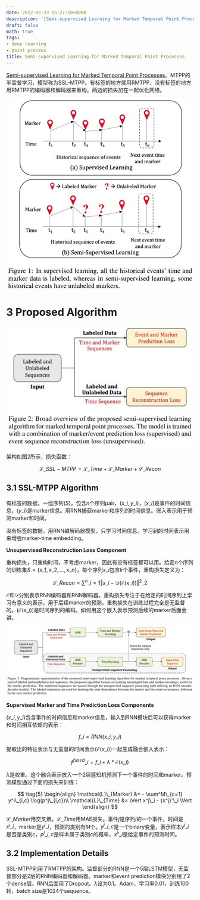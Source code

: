 ```yaml
---
date: 2022-05-23 15:27:10+0000
description: '[Semi-supervised Learning for Marked Temporal Point Processes](https://arxiv.org/pdf/2107.07729.pdf)。MTPP的半监督学习，模型称为SSL-MTPP。有标签的地方就用RMTPP，没有标签的地方用RMTPP的编码器和解码器来重构。两边的损失加在一起优化网络。'
draft: false
math: true
tags:
- deep learning
- point process
title: Semi-supervised Learning for Marked Temporal Point Processes
---
```


[Semi-supervised Learning for Marked Temporal Point Processes](https://arxiv.org/pdf/2107.07729.pdf)。MTPP的半监督学习，模型称为SSL-MTPP。有标签的地方就用RMTPP，没有标签的地方用RMTPP的编码器和解码器来重构。两边的损失加在一起优化网络。

<!--more-->

![Figure1](/images/semi-supervised-learning-for-marked-temporal-point-processes/Fig1.jpg)

# 3 Proposed Algorithm

![Figure2](/images/semi-supervised-learning-for-marked-temporal-point-processes/Fig2.jpg)

架构如图2所示，损失函数：

$$
\tag{1} \mathcal{L}\_{SSL-MTPP} = \mathcal{L}\_{Time} + \mathcal{L}\_{Marker} + \mathcal{L}\_{Recon}
$$

## 3.1 SSL-MTPP Algorithm

有标签的数据，一组序列$(S)$，包含$n$个序列pair，$(x\_i, y\_i)$，$(x\_i)$是事件的时间信息，$(y\_i)$是marker信息。用RNN捕获marker和序列的时间信息。嵌入表示用于预测marker和时间。

没有标签的数据，用RNN编解码器模型，只学习时间信息。学习到的时间表示用来增强marker-time embedding。

**Unsupervised Reconstruction Loss Component**

重构损失，只重构时间，不考虑marker，因此有没有标签都可以用。给定$n$个序列的训练集$S = \{x\_1, x\_2, \dots, x\_n \}$，每个序列$x\_i$包含$k$个事件，重构损失定义为：

$$
\tag{2} \mathcal{L}\_{Recon} = \sum^n\_{i=1} \Vert x\_i - \mathcal{D}(\mathcal{E}(x\_i)) \Vert^2\_2
$$

$\mathcal{E}$和$\mathcal{D}$分别表示RNN编码器和RNN解码器。重构损失专注于在给定的时间序列上学习有意义的表示，用于后续marker的预测。重构损失在训练过程完全是无监督的。$(\mathcal{E}(x\_i))$是时间序列的编码。如何用这个嵌入表示预测后续的marker后面会讲。

![Figure3](/images/semi-supervised-learning-for-marked-temporal-point-processes/Fig3.jpg)

**Supervised Marker and Time Prediction Loss Components**

$(x\_i, y\_i)$包含事件的时间信息和marker信息，输入到RNN模块后可以获得marker和时间相互依赖的表示：

$$
\tag{3} f\_i = RNN(x\_i, y\_i)
$$

提取出的特征表示与无监督的时间表示$(\mathcal{E}(x\_i))$一起生成融合嵌入表示：

$$
\tag{4} f^{fused}\_i = f\_i + \lambda \ast \mathcal{E}(x\_i)
$$

$\lambda$是权重。这个融合表示放入一个2层感知机预测下一个事件的时间和marker。预测模型通过下面的损失来训练：

$$
\tag{5} \begin{align} \mathcal{L}\_{Marker} &= - \sum^M\_{c=1} y^i\_{i,c} \log(p^j\_{i,c})\\ \mathcal{L}\_{Time} &= \Vert x^j\_i - {x^j}'\_i \Vert \end{align}
$$

$\mathcal{L}\_{Marker}$用交叉熵，$\mathcal{L}\_{Time}$用MAE损失。事件$j$是序列$i$的一个事件，时间是$x^j\_i$，marker是$y^j\_i$，预测的类别有$M$个。$y^j\_{i,c}$是一个binary变量，表示样本$y^j\_i$是否是类别$c$，$p^j\_{i,c}$是样本属于类别$c$的概率，${x^j}’\_i$是给定事件的预测时间。

## 3.2 Implementation Details

SSL-MTPP利用了RMTPP的架构。监督部分的RNN是一个5层LSTM模型，无监督部分是2层的RNN编码器和解码器。marker和event prediction模块分别用了2个dense层。RNN后面用了Dropout。$\lambda$设为0.1。Adam，学习率0.01，训练100轮，batch size是1024个sequence。